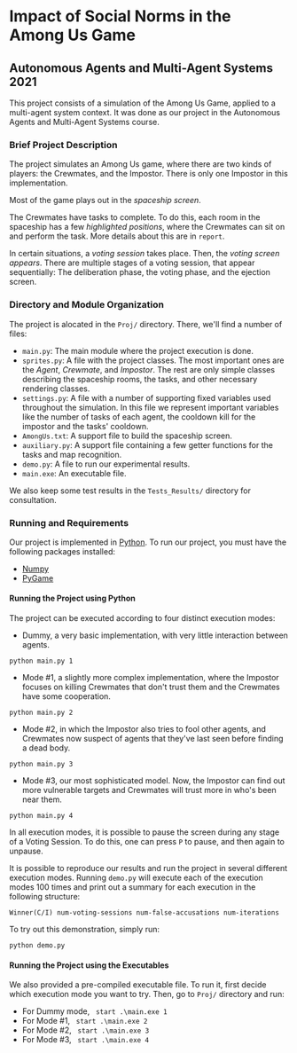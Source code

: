 # Impact of Social Norms in the Among Us Game

## Autonomous Agents and Multi-Agent Systems 2021

This project consists of a simulation of the Among Us Game, applied to a multi-agent system context. It was done as our project in the Autonomous Agents and Multi-Agent Systems course.

### Brief Project Description
The project simulates an Among Us game, where there are two kinds of players: the Crewmates, and the Impostor. There is only one Impostor in this implementation.

Most of the game plays out in the _spaceship screen_.

The Crewmates have tasks to complete. To do this, each room in the spaceship has a few _highlighted positions_, where the Crewmates can sit on and perform the task. More details about this are in  `report`. 

In certain situations, a _voting session_ takes place. Then, the _voting screen appears_. There are multiple stages of a voting session, that appear sequentially: The deliberation phase, the voting phase, and the ejection screen.

### Directory and Module Organization
The project is alocated in the `Proj/` directory. There, we'll find a number of files:
* `main.py`: The main module where the project execution is done. 
* `sprites.py`: A file with the project classes. The most important ones are the _Agent_, _Crewmate_, and _Impostor_. The rest are only simple classes describing the spaceship rooms, the tasks, and other necessary rendering classes.
* `settings.py`: A file with a number of supporting fixed variables used throughout the simulation. In this file we represent important variables like the number of tasks of each agent, the cooldown kill for the impostor and the tasks' cooldown. 
* `AmongUs.txt`: A support file to build the spaceship screen.
* `auxiliary.py`: A support file containing a few getter functions for the tasks and map recognition.
* `demo.py`: A file to run our experimental results.
* `main.exe`: An executable file.

We also keep some test results in the `Tests_Results/` directory for consultation. 

### Running and Requirements
Our project is implemented in [Python](https://www.python.org/downloads/). To run our project, you must have the following packages installed:
* [Numpy](https://numpy.org/install/)
* [PyGame](https://www.pygame.org/wiki/GettingStarted)

#### Running the Project using Python
The project can be executed according to four distinct execution modes:
* Dummy, a very basic implementation, with very little interaction between agents. 
```
python main.py 1
```
* Mode #1, a slightly more complex implementation, where the Impostor focuses on killing Crewmates that don't trust them and the Crewmates have some cooperation.
```
python main.py 2
```
* Mode #2, in which the Impostor also tries to fool other agents, and Crewmates now suspect of agents that they've last seen before finding a dead body.
```
python main.py 3
```

* Mode #3, our most sophisticated model. Now, the Impostor can find out more vulnerable targets and Crewmates will trust more in who's been near them.
```
python main.py 4
```
In all execution modes, it is possible to pause the screen during any stage of a Voting Session. To do this, one can press `P` to pause, and then again to unpause.

It is possible to reproduce our results and run the project in several different execution modes. Running `demo.py` will execute each of the execution modes 100 times and print out a summary for each execution in the following structure:
```
Winner(C/I) num-voting-sessions num-false-accusations num-iterations
```

To try out this demonstration, simply run:
```
python demo.py
```

#### Running the Project using the Executables
We also provided a pre-compiled executable file. To run it, first decide which execution mode you want to try. Then, go to `Proj/` directory and run:
* For Dummy mode, ` start .\main.exe 1`
* For Mode #1, ` start .\main.exe 2`
* For Mode #2, ` start .\main.exe 3`
* For Mode #3, ` start .\main.exe 4`
